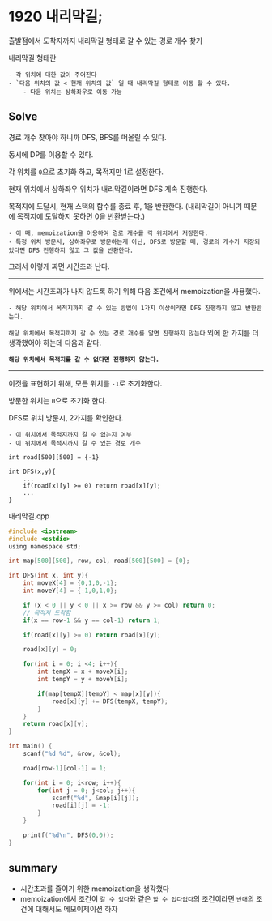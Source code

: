 # 1920 내리막길;

출발점에서 도착지까지 내리막길 형태로 갈 수 있는 경로 개수 찾기

내리막길 형태란

	- 각 위치에 대한 값이 주어진다
	- `다음 위치의 값 < 현재 위치의 값` 일 때 내리막길 형태로 이동 할 수 있다.
		- 다음 위치는 상하좌우로 이동 가능

## Solve

경로 개수 찾아야 하니까 DFS, BFS를 떠올릴 수 있다.

동시에 DP를 이용할 수 있다.

각 위치를 `0`으로 초기화 하고, 목적지만 1로 설정한다.

현재 위치에서 상하좌우 위치가 내리막길이라면 DFS 계속 진행한다.

목적지에 도달시, 현재 스택의 함수를 종료 후, 1을 반환한다. (내리막길이 아니기 때문에 목적지에 도달하지 못하면 0을 반환받는다.)

	- 이 때, memoization을 이용하여 경로 개수를 각 위치에서 저장한다.
	- 특정 위치 방문시, 상하좌우로 방문하는게 아닌, DFS로 방문할 때, 경로의 개수가 저장되있다면 DFS 진행하지 않고 그 값을 반환한다.

그래서 이렇게 짜면 시간초과 난다.

---

위에서는 시간초과가 나지 않도록 하기 위해 다음 조건에서 memoization을 사용했다.

	- 해당 위치에서 목적지까지 갈 수 있는 방법이 1가지 이상이라면 DFS 진행하지 않고 반환받는다.

`해당 위치에서 목적지까지 갈 수 있는 경로 개수를 알면 진행하지 않는다` 외에 한 가지를 더 생각했어야 하는데 다음과 같다.

**`해당 위치에서 목적지를 갈 수 없다면 진행하지 않는다.`**

---

이것을 표현하기 위해, 모든 위치를 `-1`로 초기화한다.

방문한 위치는 `0`으로 초기화 한다.

DFS로 위치 방문시, 2가지를 확인한다.

	- 이 위치에서 목적지까지 갈 수 없는지 여부
	- 이 위치에서 목적지까지 갈 수 있는 경로 개수

```
int road[500][500] = {-1}

int DFS(x,y){
	...
	if(road[x][y] >= 0) return road[x][y];
	...
}
```

내리막길.cpp
```C
#include <iostream>
#include <cstdio>
using namespace std;

int map[500][500], row, col, road[500][500] = {0};

int DFS(int x, int y){
    int moveX[4] = {0,1,0,-1};
    int moveY[4] = {-1,0,1,0};

    if (x < 0 || y < 0 || x >= row && y >= col) return 0;
    // 목적지 도착함
    if(x == row-1 && y == col-1) return 1;

    if(road[x][y] >= 0) return road[x][y];

    road[x][y] = 0;

    for(int i = 0; i <4; i++){
        int tempX = x + moveX[i];
        int tempY = y + moveY[i];

        if(map[tempX][tempY] < map[x][y]){
            road[x][y] += DFS(tempX, tempY);
        }
    }
    return road[x][y];
}

int main() {
    scanf("%d %d", &row, &col);

    road[row-1][col-1] = 1;

    for(int i = 0; i<row; i++){
        for(int j = 0; j<col; j++){
            scanf("%d", &map[i][j]);
            road[i][j] = -1;
        }
    }

    printf("%d\n", DFS(0,0));
}
```

## summary

- 시간초과를 줄이기 위한 memoization을 생각했다
- memoization에서 조건이 `갈 수 있다`와 같은 `할 수 있다없다`의 조건이라면 `반대`의 조건에 대해서도 메모이제이션 하자
